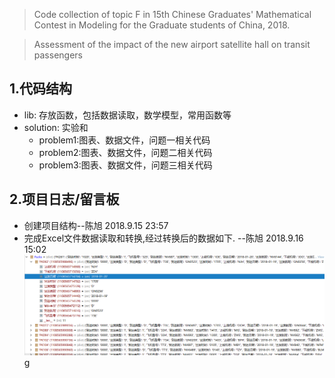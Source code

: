 > Code collection of topic F in 15th Chinese Graduates' Mathematical Contest in Modeling for the Graduate students of China, 2018.

> Assessment of the impact of the new airport satellite hall on transit passengers
## 1.代码结构
- lib: 存放函数，包括数据读取，数学模型，常用函数等
- solution: 实验和
    - problem1:图表、数据文件，问题一相关代码
    - problem2:图表、数据文件，问题二相关代码
    - problem3:图表、数据文件，问题三相关代码

## 2.项目日志/留言板
- 创建项目结构--陈旭 2018.9.15 23:57
- 完成Excel文件数据读取和转换,经过转换后的数据如下. --陈旭 2018.9.16 15:02
![数据格式](assets/dataform.png)
g